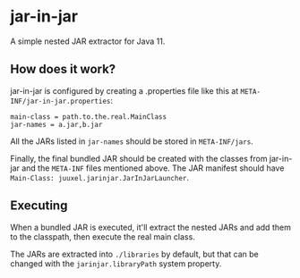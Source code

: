 # jar-in-jar

A simple nested JAR extractor for Java 11.

## How does it work?

jar-in-jar is configured by creating a .properties file like this at `META-INF/jar-in-jar.properties`:

```properties
main-class = path.to.the.real.MainClass
jar-names = a.jar,b.jar
```

All the JARs listed in `jar-names` should be stored in `META-INF/jars`.

Finally, the final bundled JAR should be created with the classes from jar-in-jar
and the `META-INF` files mentioned above. The JAR manifest should have `Main-Class: juuxel.jarinjar.JarInJarLauncher`.

## Executing

When a bundled JAR is executed, it'll extract the nested JARs and add them to the classpath,
then execute the real main class.

The JARs are extracted into `./libraries` by default, but that can be changed with the `jarinjar.libraryPath` system
property.
